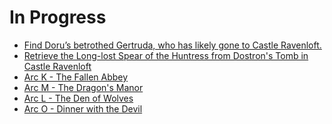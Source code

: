 # In Progress
- [Find Doru’s betrothed Gertruda, who has likely gone to Castle Ravenloft.]()
- [Retrieve the Long-lost Spear of the Huntress from Dostron's Tomb in Castle Ravenloft](https://skroxiousdm.github.io/SkroxiousDM/simple-quest/quests/journalentry.dy942buxabf1v2et/journalentry.dy942buxabf1v2et.journalentrypage.avilgknx3gkzgiu2)
- [Arc K - The Fallen Abbey](https://skroxiousdm.github.io/SkroxiousDM/simple-quest/quests/journalentry.dy942buxabf1v2et/journalentry.dy942buxabf1v2et.journalentrypage.O39lyr9ytgvhmvmb)
- [Arc M - The Dragon's Manor](https://skroxiousdm.github.io/SkroxiousDM/simple-quest/quests/journalentry.dy942buxabf1v2et/journalentry.dy942buxabf1v2et.journalentrypage.4ink64rcmfhrvxsk)
- [Arc L - The Den of Wolves](https://skroxiousdm.github.io/SkroxiousDM/simple-quest/quests/journalentry.dy942buxabf1v2et/journalentry.dy942buxabf1v2et.journalentrypage.9dtw2n1ykokskdbt)
- [Arc O - Dinner with the Devil](https://skroxiousdm.github.io/SkroxiousDM/simple-quest/quests/journalentry.dy942buxabf1v2et/journalentry.dy942buxabf1v2et.journalentrypage.tq11tgmyzy0kiuqw)

<!-- This is commented out. 
- [Arc P - Ravenloft Heist](https://skroxiousdm.github.io/SkroxiousDM/simple-quest/quests/journalentry.dy942buxabf1v2et/journalentry.dy942buxabf1v2et.journalentrypage.2tqim32vrf7mrbjc)
- [Arc Q - Shining Beacon](https://skroxiousdm.github.io/SkroxiousDM/simple-quest/quests/journalentry.dy942buxabf1v2et/journalentry.dy942buxabf1v2et.journalentrypage.serve6jonmpljf8w)
- [Arc R - Trials of the Mountains](https://skroxiousdm.github.io/SkroxiousDM/simple-quest/quests/journalentry.dy942buxabf1v2et/journalentry.dy942buxabf1v2et.journalentrypage.9kfdexhbsbosazpf)
- [Arc S - A Sword of Sunlight](https://skroxiousdm.github.io/SkroxiousDM/simple-quest/quests/journalentry.dy942buxabf1v2et/journalentry.dy942buxabf1v2et.journalentrypage.7eqkom6krbs4vp7l)
-->
